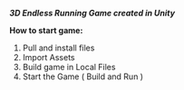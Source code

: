 _**3D Endless Running Game created in Unity**_

**How to start game:**
1. Pull and install files
2. Import Assets
3. Build game in Local Files
4. Start the Game ( Build and Run )
